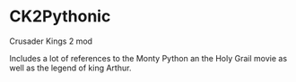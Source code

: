 # CK2Pythonic
Crusader Kings 2 mod

Includes a lot of references to the Monty Python an the Holy Grail movie as well as the legend of king Arthur.
